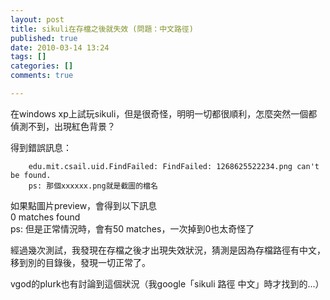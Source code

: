 ```yaml
---
layout: post
title: sikuli在存檔之後就失效 (問題：中文路徑)
published: true
date: 2010-03-14 13:24
tags: []
categories: []
comments: true

---
```



在windows xp上試玩sikuli，但是很奇怪，明明一切都很順利，怎麼突然一個都偵測不到，出現紅色背景？  
  
得到錯誤訊息：  

		edu.mit.csail.uid.FindFailed: FindFailed: 1268625522234.png can't be found.  
		ps: 那個xxxxxx.png就是截圖的檔名  
  
如果點圖片preview，會得到以下訊息  
		0 matches found  
		ps: 但是正常情況時，會有50 matches，一次掉到0也太奇怪了  
  
經過幾次測試，我發現在存檔之後才出現失效狀況，猜測是因為存檔路徑有中文，移到別的目錄後，發現一切正常了。  
  
vgod的plurk也有討論到這個狀況（我google「sikuli 路徑 中文」時才找到的...）

